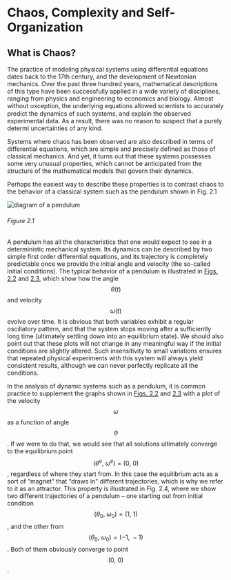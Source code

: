 # Chaos, Complexity and Self-Organization

## What is Chaos?
The practice of modeling physical systems using differential equations dates back to the 17th century, and the development of Newtonian mechanics. Over the past three hundred years, mathematical descriptions of this type have been successfully applied in a wide variety of disciplines, ranging from physics and engineering to economics and biology. Almost without ಆxception, the underlying equations allowed scientists to accurately predict the dynamics of such systems, and explain the observed experimental data. As a result, there was no reason to suspect that a purely determi uncertainties of any kind.

Systems where chaos has been observed are also described in terms of differential equations, which are simple and precisely defined as those of classical mechanics. And yet, it turns out that these systems possesses some very unusual properties, which cannot be anticipated from the structure of the mathematical models that govern their dynamics.

Perhaps the easiest way to describe these properties is to contrast chaos to the behavior of a classical system such as the pendulum shown in Fig. 2.1

![diagram of a pendulum](ch02/ch02-fig2-01.png)
###### Figure 2.1


A pendulum has all the characteristics that one would expect to see in a deterministic mechanical system. Its dynamics can be described by two simple first order differential equations, and its trajectory is completely predictable once we provide the initial angle and velocity (the so-called initial conditions). The typical behavior of a pendulum is illustrated in [Figs. 2.2](#figure-2-1-) and [2.3](), which show how the angle $$\theta(t)$$ and velocity $$\omega(t)$$ evolve over time. It is obvious that both variables exhibit a regular oscillatory pattern, and that the system stops moving after a sufficiently long time (ultimately settling down into an equilibrium state). We should also point out that these plots will not change in any meaningful way if the initial conditions are slightly altered. Such insensitivity to small variations ensures that repeated physical experiments with this system will always yield consistent results, although we can never perfectly replicate all the conditions.

In the analysis of dynamic systems such as a pendulum, it is common practice to supplement the graphs shown in [Figs. 2.2](#figure-2.1) and [2.3]() with a plot of the velocity $$\omega$$ as a function of angle $$\theta$$. If we were to do that, we would see that all solutions ultimately converge to the equilibrium point $$(\theta^e,\:\omega^e)=(0,\:0)$$, regardless of where they start from. In this case the equilibrium acts as a sort of “magnet” that “draws in" different trajectories, which is why we refer to it as an attractor. This property is illustrated in Fig. 2.4, where we show two different trajectories of a pendulum – one starting out from initial condition $$(\theta_0,\:\omega_0)=(1,\:1)$$, and the other from $$(\theta_0,\:\omega_0)=(-1,\:-1)$$. Both of them obviously converge to point $$(0,\:0)$$.


